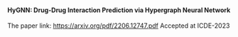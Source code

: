 #### HyGNN: Drug-Drug Interaction Prediction via Hypergraph Neural Network
The paper link: https://arxiv.org/pdf/2206.12747.pdf
Accepted at ICDE-2023
